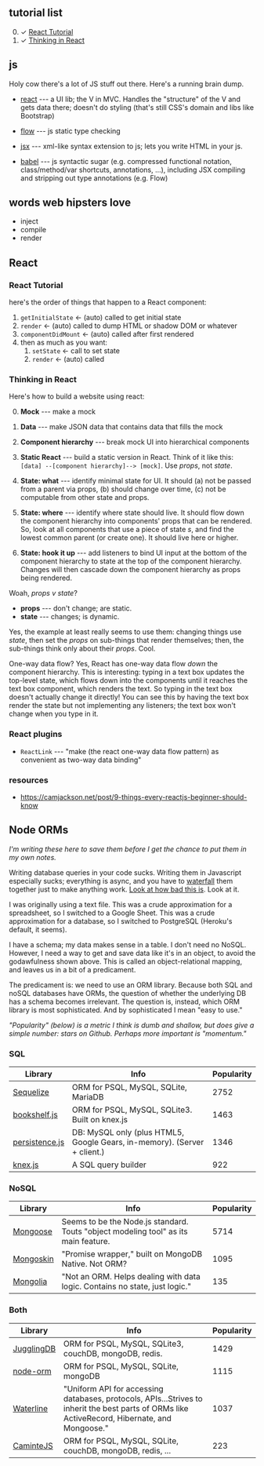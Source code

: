 ## tutorial list

0.	&check; [React Tutorial](https://facebook.github.io/react/docs/tutorial.html)
0.	&check; [Thinking in React](https://facebook.github.io/react/docs/thinking-in-react.html)

## js

Holy cow there's a lot of JS stuff out there. Here's a running brain dump.

-	[react](https://facebook.github.io/react/) --- a UI lib; the V in MVC.
	Handles the "structure" of the V and gets data there; doesn't do styling
	(that's still CSS's domain and libs like Bootstrap)

-	[flow](http://flowtype.org/) --- js static type checking

-	[jsx](https://facebook.github.io/jsx/) --- xml-like syntax extension to
	js; lets you write HTML in your js.

-	[babel](https://babeljs.io/) --- js syntactic sugar (e.g. compressed
	functional notation, class/method/var shortcuts, annotations, ...),
	including JSX compiling and stripping out type annotations (e.g. Flow)


## words web hipsters love

-	inject
-	compile
-	render


## React

### React Tutorial

here's the order of things that happen to a React component:

1.	`getInitialState` &larr; (auto) called to get initial state
2.	`render` &larr; (auto) called to dump HTML or shadow DOM or whatever
3.	`componentDidMount` &larr; (auto) called after first rendered
4.	then as much as you want:
	1.	`setState` &larr; call to set state
	2.	`render` &larr; (auto) called

### Thinking in React

Here's how to build a website using react:

0.	**Mock** --- make a mock

0.	**Data** --- make JSON data that contains data that fills the mock

0.	**Component hierarchy** --- break mock UI into hierarchical components

0.	**Static React** --- build a static version in React. Think of it like
	this: `[data] --[component hierarchy]--> [mock]`. Use _props_, not
	_state_.

0.	**State: what** --- identify minimal state for UI. It should (a) not be
	passed from a parent via props, (b) should change over time, (c) not be
	computable from other state and props.

0.	**State: where** --- identify where state should live. It should flow down
	the component hierarchy into components' props that can be rendered. So,
	look at all components that use a piece of state _s_, and find the lowest
	common parent (or create one). It should live here or higher.

0.	**State: hook it up** --- add listeners to bind UI input at the bottom of
	the component hierarchy to state at the top of the component hierarchy.
	Changes will then cascade down the component hierarchy as props being
	rendered.

Woah, _props v state_?

-	**props** --- don't change; are static.
-	**state** --- changes; is dynamic.

Yes, the example at least really seems to use them: changing things use
_state_, then set the _props_ on sub-things that render themselves; then, the
sub-things think only about their _props_. Cool.

One-way data flow? Yes, React has one-way data flow _down_ the component
hierarchy. This is interesting: typing in a text box updates the top-level
state, which flows down into the components until it reaches the text box
component, which renders the text. So typing in the text box doesn't actually
change it directly! You can see this by having the text box render the state
but not implementing any listeners; the text box won't change when you type in
it.

### React plugins

-	`ReactLink` --- "make (the react one-way data flow pattern) as convenient
	as two-way data binding"

### resources

-	https://camjackson.net/post/9-things-every-reactjs-beginner-should-know


## Node ORMs

_I'm writing these here to save them before I get the chance to put them in my
own notes._

Writing database queries in your code sucks. Writing them in Javascript
especially sucks; everything is async, and you have to
[waterfall](https://github.com/caolan/async#waterfall) them together just to
make anything work. [Look at how bad this
is](https://gist.github.com/mbforbes/2a778ba828fc9b996a7a). Look at it.

I was originally using a text file. This was a crude approximation for a
spreadsheet, so I switched to a Google Sheet. This was a crude approximation
for a database, so I switched to PostgreSQL (Heroku's default, it seems).

I have a schema; my data makes sense in a table. I don't need no NoSQL.
However, I need a way to get and save data like it's in an object, to avoid the
godawfulness shown above. This is called an object-relational mapping, and
leaves us in a bit of a predicament.

The predicament is: we need to use an ORM library. Because both SQL and noSQL
databases have ORMs, the question of whether the underlying DB has a schema
becomes irrelevant. The question is, instead, which ORM library is most
sophisticated. And by sophisticated I mean "easy to use."

_"Popularity" (below) is a metric I think is dumb and shallow, but does give a
simple number: stars on Github. Perhaps more important is "momentum."_

### SQL

Library | Info | Popularity
--- | --- | ---
[Sequelize](http://sequelizejs.com/) | ORM for PSQL, MySQL, SQLite, MariaDB | 2752
[bookshelf.js](http://bookshelfjs.org/) | ORM for PSQL, MySQL, SQLite3. Built on knex.js | 1463
[persistence.js](https://github.com/coresmart/persistencejs) | DB: MySQL only (plus HTML5, Google Gears, in-memory). (Server + client.) | 1346
[knex.js](http://knexjs.org/) | A SQL query builder | 922

### NoSQL

Library | Info | Popularity
--- | --- | ---
[Mongoose](http://mongoosejs.com/) | Seems to be the Node.js standard. Touts "object modeling tool" as its main feature. | 5714
[Mongoskin](https://github.com/kissjs/node-mongoskin) | "Promise wrapper," built on MongoDB Native. Not ORM?  | 1095
[Mongolia](https://github.com/masylum/mongolia) | "Not an ORM. Helps dealing with data logic. Contains no state, just logic." | 135

### Both
Library | Info | Popularity
--- | --- | ---
[JugglingDB](https://github.com/1602/jugglingdb) | ORM for PSQL, MySQL, SQLite3, couchDB, mongoDB, redis. | 1429
[node-orm](https://github.com/dresende/node-orm2) | ORM for PSQL, MySQL, SQLite, mongoDB | 1115
[Waterline](https://github.com/balderdashy/waterline) | "Uniform API for accessing databases, protocols, APIs...Strives to inherit the best parts of ORMs like ActiveRecord, Hibernate, and Mongoose." | 1037
[CaminteJS](https://github.com/biggora/caminte) | ORM for PSQL, MySQL, SQLite, couchDB, mongoDB, redis, ... | 223
